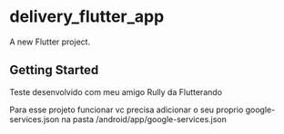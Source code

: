# delivery_flutter_app

A new Flutter project.

## Getting Started

Teste desenvolvido com meu amigo Rully da Flutterando

Para esse projeto funcionar vc precisa adicionar o seu proprio google-services.json na pasta /android/app/google-services.json
